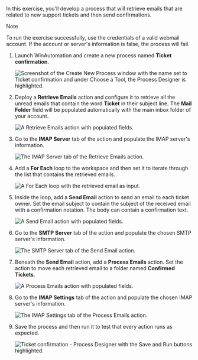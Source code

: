 In this exercise, you'll develop a process that will retrieve emails that are related to new support tickets and then send confirmations.

>[!NOTE]
> To run the exercise successfully, use the credentials of a valid webmail account. If the account or server's information is false, the process will fail.

1. Launch WinAutomation and create a new process named **Ticket confirmation**.

    ![Screenshot of the Create New Process window with the name set to Ticket confirmation and under Choose a Tool, the Process Designer is highlighted.](..\media\create-process.png)

1. Deploy a **Retrieve Emails** action and configure it to retrieve all the unread emails that contain the word **Ticket** in their subject line. The **Mail Folder** field will be populated automatically with the main inbox folder of your account.

    ![A Retrieve Emails action with populated fields.](..\media\exercise-retrieve.png)

1. Go to the **IMAP Server** tab of the action and populate the IMAP server's information.

    ![The IMAP Server tab of the Retrieve Emails action.](..\media\exercise-retrieve-imap.png)

1. Add a **For Each** loop to the workspace and then set it to iterate through the list that contains the retrieved emails.

    ![A For Each loop with the retrieved email as input.](..\media\exercise-loop.png)

1. Inside the loop, add a **Send Email** action to send an email to each ticket owner. Set the email subject to contain the subject of the received email with a confirmation notation. The body can contain a confirmation text.

     ![A Send Email action with populated fields.](..\media\exercise-send.png)

1. Go to the **SMTP Server** tab of the action and populate the chosen SMTP server's information.

    ![The SMTP Server tab of the Send Email action.](..\media\exercise-send-smtp.png)

1. Beneath the **Send Email** action, add a **Process Emails** action. Set the action to move each retrieved email to a folder named **Confirmed Tickets**.

    ![A Process Emails action with populated fields.](..\media\exercise-process.png)

1. Go to the **IMAP Settings** tab of the action and populate the chosen IMAP server's information.

    ![The IMAP Settings tab of the Process Emails action.](..\media\exercise-process-imap.png)

1. Save the process and then run it to test that every action runs as expected.

     ![Ticket confirmation - Process Designer with the Save and Run buttons highlighted.](..\media\exercise-save.png)
